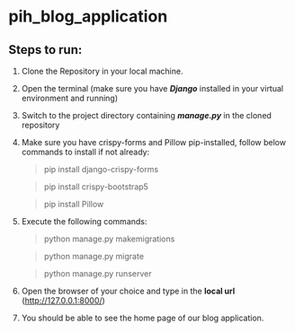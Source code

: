 # pih_blog_application

## Steps to run:

1. Clone the Repository in your local machine.
2. Open the terminal (make sure you have ***Django*** installed in your virtual environment and running)
3. Switch to the project directory containing ***manage.py*** in the cloned repository
4. Make sure you have crispy-forms and Pillow pip-installed, follow below commands to install if not already:
   > pip install django-crispy-forms
   
   > pip install crispy-bootstrap5
   
   > pip install Pillow
6. Execute the following commands:
   > python manage.py makemigrations
   
   > python manage.py migrate
   
   > python manage.py runserver
7. Open the browser of your choice and type in the **local url** (http://127.0.0.1:8000/)
8. You should be able to see the home page of our blog application.
